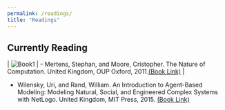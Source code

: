 ```yaml
---
permalink: /readings/
title: "Readings"
---
```


## Currently Reading
| ![Book1](images/books/nature-of-computation-cris.jpg) | - Mertens, Stephan, and Moore, Cristopher. The Nature of Computation. United Kingdom, OUP Oxford, 2011.[(Book Link)][1] |
- Wilensky, Uri, and Rand, William. An Introduction to Agent-Based Modeling: Modeling Natural, Social, and Engineered Complex Systems with NetLogo. United Kingdom, MIT Press, 2015. [(Book Link)][2]

[1]: <https://www.goodreads.com/book/show/3043127-the-nature-of-computation>
[2]: <https://www.goodreads.com/book/show/23461468-an-introduction-to-agent-based-modeling>
